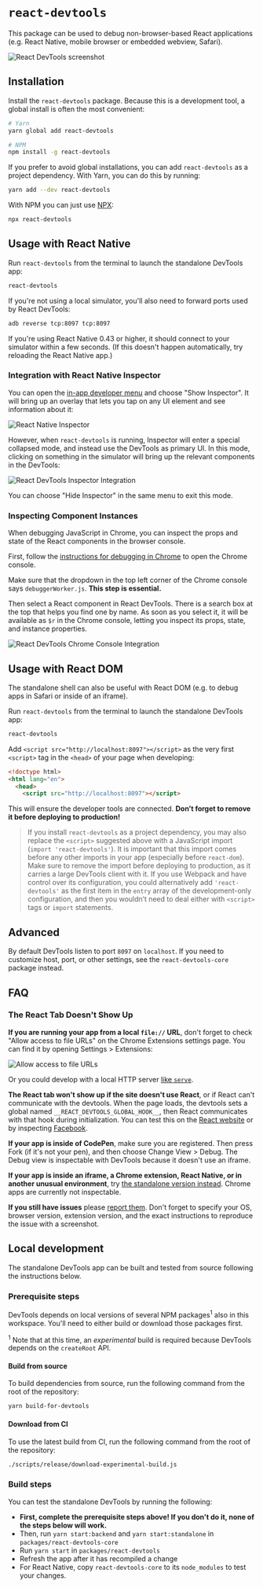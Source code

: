 # `react-devtools`

This package can be used to debug non-browser-based React applications (e.g. React Native, mobile browser or embedded webview, Safari).

![React DevTools screenshot](https://user-images.githubusercontent.com/29597/63811956-bdd9b580-c8dd-11e9-8962-c568e475c425.png)

## Installation
Install the `react-devtools` package. Because this is a development tool, a global install is often the most convenient:
```sh
# Yarn
yarn global add react-devtools

# NPM
npm install -g react-devtools
```

If you prefer to avoid global installations, you can add `react-devtools` as a project dependency. With Yarn, you can do this by running:
```sh
yarn add --dev react-devtools
```

With NPM you can just use [NPX](https://www.npmjs.com/package/npx):
```sh
npx react-devtools
```

## Usage with React Native
Run `react-devtools` from the terminal to launch the standalone DevTools app:
```sh
react-devtools
```

If you're not using a local simulator, you'll also need to forward ports used by React DevTools:
```sh
adb reverse tcp:8097 tcp:8097
```

If you're using React Native 0.43 or higher, it should connect to your simulator within a few seconds. (If this doesn't happen automatically, try reloading the React Native app.)

### Integration with React Native Inspector

You can open the [in-app developer menu](https://reactnative.dev/docs/debugging#accessing-the-in-app-developer-menu) and choose "Show Inspector". It will bring up an overlay that lets you tap on any UI element and see information about it:

![React Native Inspector](https://i.imgur.com/ReFhREb.gif)

However, when `react-devtools` is running, Inspector will enter a special collapsed mode, and instead use the DevTools as primary UI. In this mode, clicking on something in the simulator will bring up the relevant components in the DevTools:

![React DevTools Inspector Integration](https://user-images.githubusercontent.com/29597/63811958-be724c00-c8dd-11e9-8587-37357334a0e1.gif)


You can choose "Hide Inspector" in the same menu to exit this mode.

### Inspecting Component Instances

When debugging JavaScript in Chrome, you can inspect the props and state of the React components in the browser console.

First, follow the [instructions for debugging in Chrome](https://reactnative.dev/docs/debugging#chrome-developer-tools) to open the Chrome console.

Make sure that the dropdown in the top left corner of the Chrome console says `debuggerWorker.js`. **This step is essential.**

Then select a React component in React DevTools. There is a search box at the top that helps you find one by name. As soon as you select it, it will be available as `$r` in the Chrome console, letting you inspect its props, state, and instance properties.

![React DevTools Chrome Console Integration](https://user-images.githubusercontent.com/29597/63811957-be724c00-c8dd-11e9-9d1d-8eba440ef948.gif)


## Usage with React DOM

The standalone shell can also be useful with React DOM (e.g. to debug apps in Safari or inside of an iframe).

Run `react-devtools` from the terminal to launch the standalone DevTools app:
```sh
react-devtools
```

Add `<script src="http://localhost:8097"></script>` as the very first `<script>` tag in the `<head>` of your page when developing:

```html
<!doctype html>
<html lang="en">
  <head>
    <script src="http://localhost:8097"></script>
```

This will ensure the developer tools are connected. **Don’t forget to remove it before deploying to production!**

>If you install `react-devtools` as a project dependency, you may also replace the `<script>` suggested above with a JavaScript import (`import 'react-devtools'`). It is important that this import comes before any other imports in your app (especially before `react-dom`). Make sure to remove the import before deploying to production, as it carries a large DevTools client with it. If you use Webpack and have control over its configuration, you could alternatively add `'react-devtools'` as the first item in the `entry` array of the development-only configuration, and then you wouldn’t need to deal either with `<script>` tags or `import` statements.

## Advanced

By default DevTools listen to port `8097` on `localhost`. If you need to customize host, port, or other settings, see the `react-devtools-core` package instead.

## FAQ

### The React Tab Doesn't Show Up

**If you are running your app from a local `file://` URL**, don't forget to check "Allow access to file URLs" on the Chrome Extensions settings page. You can find it by opening Settings > Extensions:

![Allow access to file URLs](https://user-images.githubusercontent.com/29597/64646784-95b58080-d3cc-11e9-943d-02474683398a.png)

Or you could develop with a local HTTP server [like `serve`](https://www.npmjs.com/package/serve).

**The React tab won't show up if the site doesn't use React**, or if React can't communicate with the devtools. When the page loads, the devtools sets a global named `__REACT_DEVTOOLS_GLOBAL_HOOK__`, then React communicates with that hook during initialization. You can test this on the [React website](https://reactjs.org/) or by inspecting [Facebook](https://www.facebook.com/).

**If your app is inside of CodePen**, make sure you are registered. Then press Fork (if it's not your pen), and then choose Change View > Debug. The Debug view is inspectable with DevTools because it doesn't use an iframe.

**If your app is inside an iframe, a Chrome extension, React Native, or in another unusual environment**, try [the standalone version instead](https://github.com/facebook/react/tree/main/packages/react-devtools). Chrome apps are currently not inspectable.

**If you still have issues** please [report them](https://github.com/facebook/react/issues/new?labels=Component:%20Developer%20Tools). Don't forget to specify your OS, browser version, extension version, and the exact instructions to reproduce the issue with a screenshot.

## Local development
The standalone DevTools app can be built and tested from source following the instructions below.

### Prerequisite steps
DevTools depends on local versions of several NPM packages<sup>1</sup> also in this workspace. You'll need to either build or download those packages first.

<sup>1</sup> Note that at this time, an _experimental_ build is required because DevTools depends on the `createRoot` API.

#### Build from source
To build dependencies from source, run the following command from the root of the repository:
```sh
yarn build-for-devtools
```
#### Download from CI
To use the latest build from CI, run the following command from the root of the repository:
```sh
./scripts/release/download-experimental-build.js
```
### Build steps
You can test the standalone DevTools by running the following:

* **First, complete the prerequisite steps above! If you don't do it, none of the steps below will work.**
* Then, run `yarn start:backend` and `yarn start:standalone` in `packages/react-devtools-core`
* Run `yarn start` in `packages/react-devtools`
* Refresh the app after it has recompiled a change
* For React Native, copy `react-devtools-core` to its `node_modules` to test your changes.
